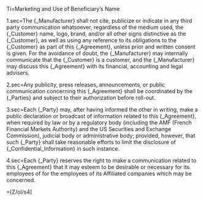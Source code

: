 Ti=Marketing and Use of Beneficiary’s Name

1.sec=The {_Manufacturer} shall not cite, publicize or indicate in any third party communication whatsoever, regardless of the medium used, the {_Customer} name, logo, brand, and/or all other signs distinctive as the {_Customer}, as well as using any reference to its obligations to the {_Customer} as part of this {_Agreement}, unless prior and written consent is given.  For the avoidance of doubt, the {_Manufacturer} may internally communicate that the {_Customer} is a customer, and the {_Manufacturer} may discuss this {_Agreement} with its financial, accounting and legal advisers.

2.sec=Any publicity, press releases, announcements, or public communication concerning this {_Agreement} shall be coordinated by the {_Parties} and subject to their authorization before roll-out.

3.sec=Each {_Party} may, after having informed the other in writing, make a public declaration or broadcast of information related to this {_Agreement}, when required by law or by a regulatory body (including the AMF (French Financial Markets Authority) and the US Securities and Exchange Commission), judicial body or administrative body; provided, however, that such {_Party} shall take reasonable efforts to limit the disclosure of {_Confidential_Information} in such instance.

4.sec=Each {_Party} reserves the right to make a communication related to this {_Agreement} that it may esteem to be desirable or necessary for its employees of for the employees of its Affiliated companies which may be concerned.

=[Z/ol/s4]
